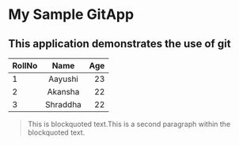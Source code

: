 # My Sample GitApp
## This application demonstrates the use of git
| RollNo   |      Name     |  Age  |
|----------|:-------------:|------:|
|    1     |  Aayushi      |   23  |
|    2     |    Akansha    |   22  |
|    3     | Shraddha      |   22  |

> This is blockquoted text.This is a second paragraph within the blockquoted text.